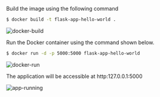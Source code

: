 Build the image using the following command

```bash
$ docker build -t flask-app-hello-world . 
```
![docker-build](https://user-images.githubusercontent.com/59412013/195299902-48af43aa-4f82-4980-afc0-9202184c71af.png)




Run the Docker container using the command shown below.

```bash
$ docker run -d -p 5000:5000 flask-app-hello-world
```
![docker-run](https://user-images.githubusercontent.com/59412013/195299956-27ddfadf-cf6f-4124-ab31-d798ca972a93.png)









The application will be accessible at http:127.0.0.1:5000 


![app-running](https://user-images.githubusercontent.com/59412013/195300009-d1728edd-3144-48c7-a62c-8d9e748da8ff.png)

